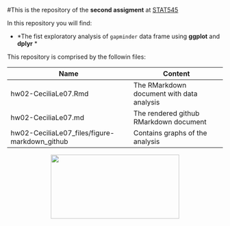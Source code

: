 #This is the repository of the **second assigment** at [STAT545](http://stat545.com/)

In this repository you will find:

+ *The fist exploratory analysis of `gapminder` data frame using **ggplot** and **dplyr** *

This repository is comprised by the followin files:

|  Name  | Content |
|--------|---------|
|hw02-CeciliaLe07.Rmd | The RMarkdown document with data analysis |
|hw02-CeciliaLe07.md  | The rendered github RMarkdown document    |
|hw02-CeciliaLe07_files/figure-markdown_github	| Contains graphs of the analysis |

<p align="center">
<img src="https://media.giphy.com/media/26AHyxxCItIbFijLO/giphy.gif" width="300" height="150"/>
</p>
